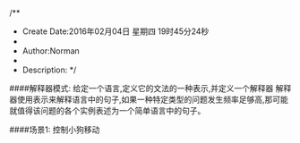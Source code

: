 /**
* Create Date:2016年02月04日 星期四 19时45分24秒
* 
* Author:Norman
* 
* Description: 
*/

####解释器模式:
    给定一个语言,定义它的文法的一种表示,并定义一个解释器
    解释器使用表示来解释语言中的句子,如果一种特定类型的问题发生频率足够高,那可能就值得该问题的各个实例表述为一个简单语言中的句子。

####场景1:
    控制小狗移动
